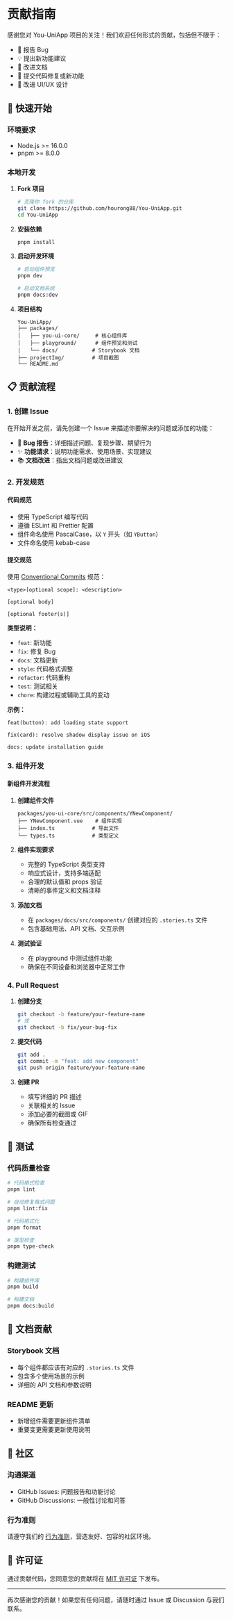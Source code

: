 # 贡献指南

感谢您对 You-UniApp 项目的关注！我们欢迎任何形式的贡献，包括但不限于：

- 🐛 报告 Bug
- 💡 提出新功能建议
- 📝 改进文档
- 🔧 提交代码修复或新功能
- 🎨 改进 UI/UX 设计

## 🚀 快速开始

### 环境要求

- Node.js >= 16.0.0
- pnpm >= 8.0.0

### 本地开发

1. **Fork 项目**
   ```bash
   # 克隆你 fork 的仓库
   git clone https://github.com/hourong88/You-UniApp.git
   cd You-UniApp
   ```

2. **安装依赖**
   ```bash
   pnpm install
   ```

3. **启动开发环境**
   ```bash
   # 启动组件预览
   pnpm dev
   
   # 启动文档系统
   pnpm docs:dev
   ```

4. **项目结构**
   ```
   You-UniApp/
   ├── packages/
   │   ├── you-ui-core/     # 核心组件库
   │   ├── playground/      # 组件预览和测试
   │   └── docs/           # Storybook 文档
   ├── projectImg/         # 项目截图
   └── README.md
   ```

## 📋 贡献流程

### 1. 创建 Issue

在开始开发之前，请先创建一个 Issue 来描述你要解决的问题或添加的功能：

- 🐛 **Bug 报告**：详细描述问题、复现步骤、期望行为
- ✨ **功能请求**：说明功能需求、使用场景、实现建议
- 📚 **文档改进**：指出文档问题或改进建议

### 2. 开发规范

#### 代码规范
- 使用 TypeScript 编写代码
- 遵循 ESLint 和 Prettier 配置
- 组件命名使用 PascalCase，以 `Y` 开头（如 `YButton`）
- 文件命名使用 kebab-case

#### 提交规范
使用 [Conventional Commits](https://www.conventionalcommits.org/) 规范：

```
<type>[optional scope]: <description>

[optional body]

[optional footer(s)]
```

**类型说明：**
- `feat`: 新功能
- `fix`: 修复 Bug
- `docs`: 文档更新
- `style`: 代码格式调整
- `refactor`: 代码重构
- `test`: 测试相关
- `chore`: 构建过程或辅助工具的变动

**示例：**
```
feat(button): add loading state support

fix(card): resolve shadow display issue on iOS

docs: update installation guide
```

### 3. 组件开发

#### 新组件开发流程

1. **创建组件文件**
   ```
   packages/you-ui-core/src/components/YNewComponent/
   ├── YNewComponent.vue    # 组件实现
   ├── index.ts            # 导出文件
   └── types.ts            # 类型定义
   ```

2. **组件实现要求**
   - 完整的 TypeScript 类型支持
   - 响应式设计，支持多端适配
   - 合理的默认值和 props 验证
   - 清晰的事件定义和文档注释

3. **添加文档**
   - 在 `packages/docs/src/components/` 创建对应的 `.stories.ts` 文件
   - 包含基础用法、API 文档、交互示例

4. **测试验证**
   - 在 playground 中测试组件功能
   - 确保在不同设备和浏览器中正常工作

### 4. Pull Request

1. **创建分支**
   ```bash
   git checkout -b feature/your-feature-name
   # 或
   git checkout -b fix/your-bug-fix
   ```

2. **提交代码**
   ```bash
   git add .
   git commit -m "feat: add new component"
   git push origin feature/your-feature-name
   ```

3. **创建 PR**
   - 填写详细的 PR 描述
   - 关联相关的 Issue
   - 添加必要的截图或 GIF
   - 确保所有检查通过

## 🧪 测试

### 代码质量检查
```bash
# 代码格式检查
pnpm lint

# 自动修复格式问题
pnpm lint:fix

# 代码格式化
pnpm format

# 类型检查
pnpm type-check
```

### 构建测试
```bash
# 构建组件库
pnpm build

# 构建文档
pnpm docs:build
```

## 📖 文档贡献

### Storybook 文档
- 每个组件都应该有对应的 `.stories.ts` 文件
- 包含多个使用场景的示例
- 详细的 API 文档和参数说明

### README 更新
- 新增组件需要更新组件清单
- 重要变更需要更新使用说明

## 🤝 社区

### 沟通渠道
- GitHub Issues: 问题报告和功能讨论
- GitHub Discussions: 一般性讨论和问答

### 行为准则
请遵守我们的 [行为准则](CODE_OF_CONDUCT.md)，营造友好、包容的社区环境。

## 📄 许可证

通过贡献代码，您同意您的贡献将在 [MIT 许可证](LICENSE) 下发布。

---

再次感谢您的贡献！如果您有任何问题，请随时通过 Issue 或 Discussion 与我们联系。